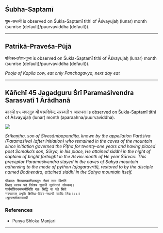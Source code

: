 ## Śubha-Saptamī
शुभ-सप्तमी is observed on Śukla-Saptamī tithi of Āśvayujaḥ (lunar) month (sunrise (default)/puurvaviddha (default)).



---
## Patrikā-Praveśa-Pūjā
पत्रिका-प्रवेश-पूजा is observed on Śukla-Saptamī tithi of Āśvayujaḥ (lunar) month (sunrise (default)/puurvaviddha (default)).

_Pooja of Kapila cow, eat only Panchagavya, next day eat_

---
## Kāñchī 45 Jagadguru Śrī Paramaśivendra Sarasvatī 1 Ārādhanā
काञ्ची ४५ जगद्गुरु श्री परमशिवेन्द्र सरस्वती १ आराधना is observed on Śukla-Saptamī tithi of Āśvayujaḥ (lunar) month (aparaahna/puurvaviddha).

![](https://github.com/sanskrit-coders/jyotisha/blob/master/jyotisha/panchangam/temporal/festival/images/kanchi-jagadgurus/jagadguru-45.jpg)

_Śrīkaṇṭha, son of Śivasāmbapaṇḍita, known by the appellation Parāśiva (Paramaśiva) (after initiation) who remained in the caves of the mountain since initiation governed the Pīṭha for twenty-one years and having placed poet Somaka’s son, Sūrya, in his place, He attained siddhi in the night of saptami of bright fortnight in the Aśvini month of He year Śārvari. This preceptor Paramaśivendra stayed in the caves of Sahya mountain adhereing to the mode of python (ajagaravṛtti), restored to by the disciple named Bodhendra, attained siddhi in the Sahya mountain itself._

```
श्रीकण्ठः शिवसाम्बपण्डितसुतः सैकां समा विंशतिं
बिभ्रत् स्वस्य पदे निवेश्य सुकविं सूर्यात्मजं सोमकम्।
शार्वर्याश्विनसप्तमीनिशि गतः सिद्धिं स पक्षे सिते
सन्न्यासात् प्रभृति क्षितिध्र-विवर-स्थायी परादिः शिवः॥८८॥
—पुण्यश्लोकमञ्जरी
```
### References
* Punya Shloka Manjari


---
